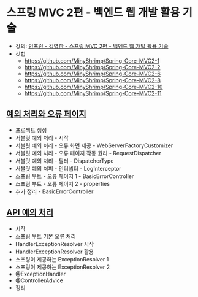 # 스프링 MVC 2편 - 백엔드 웹 개발 활용 기술

* 강의: [인프런 - 김영한 - 스프링 MVC 2편 - 백엔드 웹 개발 활용 기술](
  https://www.inflearn.com/course/%EC%8A%A4%ED%94%84%EB%A7%81-mvc-2/dashboard
  )
* 깃헙
    * https://github.com/MinyShrimp/Spring-Core-MVC2-1
    * https://github.com/MinyShrimp/Spring-Core-MVC2-2
    * https://github.com/MinyShrimp/Spring-Core-MVC2-6
    * https://github.com/MinyShrimp/Spring-Core-MVC2-8
    * https://github.com/MinyShrimp/Spring-Core-MVC2-10
    * https://github.com/MinyShrimp/Spring-Core-MVC2-11

## [예외 처리와 오류 페이지](./강의/8강)

* 프로젝트 생성
* 서블릿 예외 처리 - 시작
* 서블릿 예외 처리 - 오류 화면 제공 - WebServerFactoryCustomizer
* 서블릿 예외 처리 - 오류 페이지 작동 원리 - RequestDispatcher
* 서블릿 예외 처리 - 필터 - DispatcherType
* 서블릿 예외 처피 - 인터셉터 - LogInterceptor
* 스프링 부트 - 오류 페이지 1 - BasicErrorController
* 스프링 부트 - 오류 페이지 2 - properties
* 추가 정리 - BasicErrorController

## [API 예외 처리](./강의/9강)

* 시작
* 스프링 부트 기본 오류 처리
* HandlerExceptionResolver 시작
* HandlerExceptionResolver 활용
* 스프링이 제공하는 ExceptionResolver 1
* 스프링이 제공하는 ExceptionResolver 2
* @ExceptionHandler
* @ControllerAdvice
* 정리